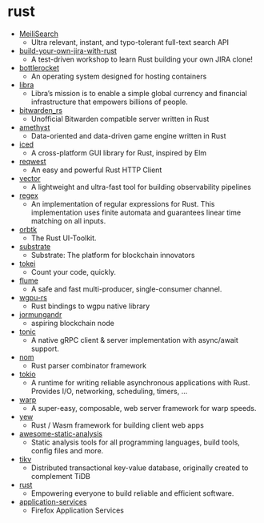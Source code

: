 # rust
- [MeiliSearch](https://github.com/meilisearch/MeiliSearch)
  - Ultra relevant, instant, and typo-tolerant full-text search API
- [build-your-own-jira-with-rust](https://github.com/LukeMathWalker/build-your-own-jira-with-rust)
  - A test-driven workshop to learn Rust building your own JIRA clone!
- [bottlerocket](https://github.com/bottlerocket-os/bottlerocket)
  - An operating system designed for hosting containers
- [libra](https://github.com/libra/libra)
  - Libra’s mission is to enable a simple global currency and financial infrastructure that empowers billions of people.
- [bitwarden_rs](https://github.com/dani-garcia/bitwarden_rs)
  - Unofficial Bitwarden compatible server written in Rust
- [amethyst](https://github.com/amethyst/amethyst)
  - Data-oriented and data-driven game engine written in Rust
- [iced](https://github.com/hecrj/iced)
  - A cross-platform GUI library for Rust, inspired by Elm
- [reqwest](https://github.com/seanmonstar/reqwest)
  - An easy and powerful Rust HTTP Client
- [vector](https://github.com/timberio/vector)
  - A lightweight and ultra-fast tool for building observability pipelines
- [regex](https://github.com/rust-lang/regex)
  - An implementation of regular expressions for Rust. This implementation uses finite automata and guarantees linear time matching on all inputs.
- [orbtk](https://github.com/redox-os/orbtk)
  - The Rust UI-Toolkit.
- [substrate](https://github.com/paritytech/substrate)
  - Substrate: The platform for blockchain innovators
- [tokei](https://github.com/XAMPPRocky/tokei)
  - Count your code, quickly.
- [flume](https://github.com/zesterer/flume)
  - A safe and fast multi-producer, single-consumer channel.
- [wgpu-rs](https://github.com/gfx-rs/wgpu-rs)
  - Rust bindings to wgpu native library
- [jormungandr](https://github.com/input-output-hk/jormungandr)
  - aspiring blockchain node
- [tonic](https://github.com/hyperium/tonic)
  - A native gRPC client & server implementation with async/await support.
- [nom](https://github.com/Geal/nom)
  - Rust parser combinator framework
- [tokio](https://github.com/tokio-rs/tokio)
  - A runtime for writing reliable asynchronous applications with Rust. Provides I/O, networking, scheduling, timers, ...
- [warp](https://github.com/seanmonstar/warp)
  - A super-easy, composable, web server framework for warp speeds.
- [yew](https://github.com/yewstack/yew)
  - Rust / Wasm framework for building client web apps
- [awesome-static-analysis](https://github.com/mre/awesome-static-analysis)
  - Static analysis tools for all programming languages, build tools, config files and more.
- [tikv](https://github.com/tikv/tikv)
  - Distributed transactional key-value database, originally created to complement TiDB
- [rust](https://github.com/rust-lang/rust)
  - Empowering everyone to build reliable and efficient software.
- [application-services](https://github.com/mozilla/application-services)
  - Firefox Application Services
